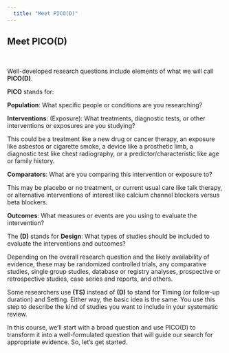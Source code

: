 ```yaml
---
  title: "Meet PICO(D)"
---
```



## Meet PICO(D)

<br>

Well-developed research questions include elements of what we will call <b>PICO(D)</b>. 

<b>PICO</b> stands for:


<p class="hangingindent">

<b>Population</b>: What specific people or conditions are you researching?

<b>Interventions</b>: (Exposure): What treatments, diagnostic tests, or other interventions or exposures are you studying? 

This could be a treatment like a new drug or cancer therapy, an exposure like asbestos or cigarette smoke, a device like a prosthetic limb, a diagnostic test like chest radiography, or a predictor/characteristic like age or family history.

<b>Comparators</b>: What are you comparing this intervention or exposure to? 

This may be placebo or no treatment, or current usual care like talk therapy, or alternative interventions of interest like calcium channel blockers versus beta blockers.

<b>Outcomes</b>: What measures or events are you using to evaluate the intervention?  

The <b>(D)</b> stands for <b>Design</b>: What types of studies should be included to evaluate the interventions and outcomes? 

Depending on the overall research question and the likely availability of evidence, these may be randomized controlled trials, any comparative studies, single group studies, database or registry analyses, prospective or retrospective studies, case series and reports, and others. 


Some researchers use <b>(TS)</b> instead of <b>(D)</b> to stand for <b>T</b>iming (or follow-up duration) and Setting. Either way, the basic idea is the same. You use this step to describe the kind of studies you want to include in your systematic review. 

In this course, we’ll start with a broad question and use PICO(D) to transform it into a well-formulated question that will guide our search for appropriate evidence. So, let’s get started. 

</p>